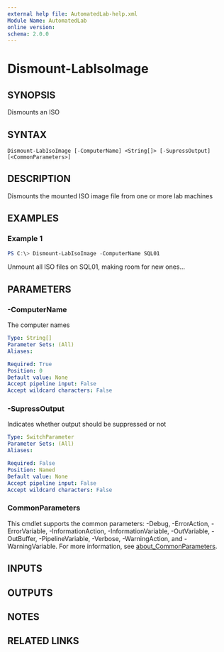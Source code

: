 ```yaml
---
external help file: AutomatedLab-help.xml
Module Name: AutomatedLab
online version:
schema: 2.0.0
---
```


# Dismount-LabIsoImage

## SYNOPSIS
Dismounts an ISO

## SYNTAX

```
Dismount-LabIsoImage [-ComputerName] <String[]> [-SupressOutput] [<CommonParameters>]
```

## DESCRIPTION
Dismounts the mounted ISO image file from one or more lab machines

## EXAMPLES

### Example 1
```powershell
PS C:\> Dismount-LabIsoImage -ComputerName SQL01
```

Unmount all ISO files on SQL01, making room for new ones...

## PARAMETERS

### -ComputerName
The computer names

```yaml
Type: String[]
Parameter Sets: (All)
Aliases:

Required: True
Position: 0
Default value: None
Accept pipeline input: False
Accept wildcard characters: False
```

### -SupressOutput
Indicates whether output should be suppressed or not

```yaml
Type: SwitchParameter
Parameter Sets: (All)
Aliases:

Required: False
Position: Named
Default value: None
Accept pipeline input: False
Accept wildcard characters: False
```

### CommonParameters
This cmdlet supports the common parameters: -Debug, -ErrorAction, -ErrorVariable, -InformationAction, -InformationVariable, -OutVariable, -OutBuffer, -PipelineVariable, -Verbose, -WarningAction, and -WarningVariable. For more information, see [about_CommonParameters](http://go.microsoft.com/fwlink/?LinkID=113216).

## INPUTS

## OUTPUTS

## NOTES

## RELATED LINKS
